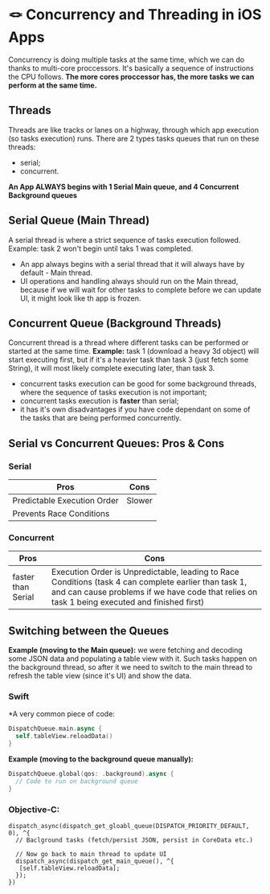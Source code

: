 # 🪢 Concurrency and Threading in iOS Apps
Concurrency is doing multiple tasks at the same time, which we can do thanks to multi-core proccessors.
It's basically a sequence of instructions the CPU follows.
**The more cores proccessor has, the more tasks we can perform at the same time.**

## Threads
Threads are like tracks or lanes on a highway, through which app execution (so tasks execution) runs.
There are 2 types tasks queues that run on these threads:
- serial;
- concurrent.

**An App ALWAYS begins with 1 Serial Main queue, and 4 Concurrent Background queues**
  
## Serial Queue (Main Thread)
A serial thread is where a strict sequence of tasks execution followed.
Example: task 2 won't begin until taks 1 was completed.
* An app always begins with a serial thread that it will always have by default - Main thread.
* UI operations and handling always should run on the Main thread, because if we will wait for other tasks to complete before we can update UI, it might look like th app is frozen.
  
## Concurrent Queue (Background Threads)
Concurrent thread is a thread where different tasks can be performed or started at the same time.
**Example:** task 1 (download a heavy 3d object) will start executing first, but if it's a heavier task than task 3 (just fetch some String), it will most likely complete executing later, than task 3.
* concurrent tasks execution can be good for some background threads, where the sequence of tasks execution is not important;
* concurrent tasks execution is **faster** than serial;
* it has it's own disadvantages if you have code dependant on some of the tasks that are being performed concurrently.

## Serial vs Concurrent Queues: Pros & Cons
### Serial 

| Pros | Cons |
|-|-|
| Predictable Execution Order | Slower |
| Prevents Race Conditions |  |




### Concurrent
| Pros | Cons |
|-|-|
| faster than Serial | Execution Order is Unpredictable, leading to Race Conditions (task 4 can complete earlier than task 1, and can cause problems if we have code that relies on task 1 being executed and finished first)


## Switching between the Queues
**Example (moving to the Main queue):** we were fetching and decoding some JSON data and populating a table view with it. Such tasks happen on the background thread, so after it we need to switch to the main thread to refresh the table view (since it's UI) and show the data.

### Swift
*A very common piece of code:
```swift
DispatchQueue.main.async {
  self.tableView.reloadData()
}
```

**Example (moving to the background queue manually):**
```swift
DispatchQueue.global(qos: .background).async {
  // Code to run on background queue
}
```

### Objective-C:
```obj-c
dispatch_async(dispatch_get_gloabl_queue(DISPATCH_PRIORITY_DEFAULT, 0), ^{
  // Baclground tasks (fetch/persist JSON, persist in CoreData etc.)

  // Now go back to main thread to update UI
  dispatch_async(dispatch_get_main_queue(), ^{
   [self.tableView.reloadData];
  });
})
```
